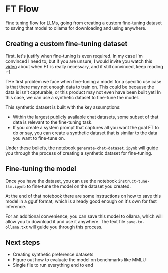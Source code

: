# FT Flow

Fine tuning flow for LLMs, going from creating a custom fine-tuning dataset to saving that model to ollama for downloading and using anywhere.

## Creating a custom fine-tuning dataset

First, let's justify when fine-tuning is even required. In my case I'm convinced I need to, but if you are unsure, I would invite you watch this [video](https://www.youtube.com/watch?v=4EPZZkVrXC4&list=PLgIaq8VgndJsQN0PPGJrMBzJCnDzbGwTv&index=3) about when FT is really necessary, and if still convinced, keep reading :-)

THe first problem we face when fine-tuning a model for a specific use case is that there may not enough data to train on. This could be because the data is isn't capturable, or this product may not even have been built yet! In this case, we can use a synthetic dataset to fine-tune the model.

This synthetic dataset is built with the key assumptions:

-   Within the largest publicly available chat datasets, some subset of that data is relevant to the fine-tuning task.
-   If you create a system prompt that captures all you want the goal FT to do or say, you can create a synthetic dataset that is similar to the data you want to fine-tune on.

Under these beliefs, the notebook `generate-chat-dataset.ipynb` will guide you through the process of creating a synthetic dataset for fine-tuning.

## Fine-tuning the model

Once you have the dataset, you can use the notebook `instruct-tune-llm.ipynb` to fine-tune the model on the dataset you created.

At the end of that notebook there are some instructions on how to save this model in a gguf format, which is already good enough on it's own for fast inference.

For an additional convenience, you can save this model to ollama, which will allow you to download it and use it anywhere. The text file `save-to-ollama.txt` will guide you through this process.

## Next steps

-   Creating synthetic preference datasets
-   Figure out how to evaluate the model on benchmarks like MMLU
-   Single file to run everything end to end
